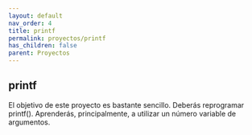 ```yaml
---
layout: default
nav_order: 4
title: printf
permalink: proyectos/printf
has_children: false
parent: Proyectos
---
```


## printf

El objetivo de este proyecto es bastante sencillo. Deberás reprogramar printf().
Aprenderás, principalmente, a utilizar un número variable de argumentos.
